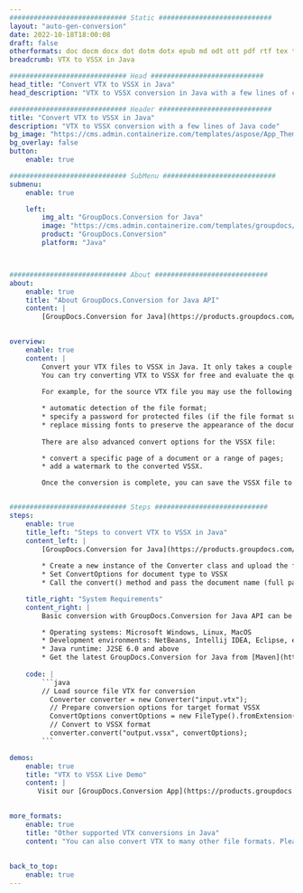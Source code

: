 ```yaml
---
############################# Static ############################
layout: "auto-gen-conversion"
date: 2022-10-18T18:00:08
draft: false
otherformats: doc docm docx dot dotm dotx epub md odt ott pdf rtf tex txt vdx vsdm vsdx vssm vssx vstm vstx vsx vtx xps
breadcrumb: VTX to VSSX in Java

############################# Head ############################
head_title: "Convert VTX to VSSX in Java"
head_description: "VTX to VSSX conversion in Java with a few lines of code. Convert over 160 file formats using the GroupDocs document conversion API for Java"

############################# Header ############################
title: "Convert VTX to VSSX in Java"
description: "VTX to VSSX conversion with a few lines of Java code"
bg_image: "https://cms.admin.containerize.com/templates/aspose/App_Themes/V3/images/bg/header1.png"
bg_overlay: false
button:
    enable: true

############################# SubMenu ############################
submenu:
    enable: true

    left:
        img_alt: "GroupDocs.Conversion for Java"
        image: "https://cms.admin.containerize.com/templates/groupdocs/images/product-logos/90x90-noborder/groupdocs-conversion-java.png"
        product: "GroupDocs.Conversion"
        platform: "Java"



############################# About ############################
about:
    enable: true
    title: "About GroupDocs.Conversion for Java API"
    content: |
        [GroupDocs.Conversion for Java](https://products.groupdocs.com/conversion/java/) is an advanced file format conversion API for converting between popular image and document formats such as Microsoft Office, OpenDocument, PDF, HTML, email, CAD. and much more with just a few lines of code. The native API automatically detects the formats of the original documents and offers many options for customizing the converted documents. Along with the function of extracting information from a document, it also supports caching of the conversion results to the local disk by default. However, any type of cache storage can be supported by implementing the appropriate interfaces - Amazon S3, Dropbox, Google Drive, Windows Azure, Reddis, or any others.
    

overview:
    enable: true
    content: |
        Convert your VTX files to VSSX in Java. It only takes a couple of lines of Java code on any platform of your choice, such as Windows, Linux, macOS.
        You can try converting VTX to VSSX for free and evaluate the quality of the conversion results. Along with simple file conversion scripts, you can try more sophisticated options for loading the VTX source file and storing the VSSX output. 
        
        For example, for the source VTX file you may use the following load options:

        * automatic detection of the file format;
        * specify a password for protected files (if the file format supports it);
        * replace missing fonts to preserve the appearance of the document.
        
        There are also advanced convert options for the VSSX file:

        * convert a specific page of a document or a range of pages;
        * add a watermark to the converted VSSX.

        Once the conversion is complete, you can save the VSSX file to your local file path or to any third party storage such as FTP, Amazon S3, Google Drive, Dropbox etc. Please note - to convert VTX to VSSX, you do not need to install any additional software, such as MS Office, Open Office, Adobe Acrobat Reader etc.


############################# Steps ############################
steps:
    enable: true
    title_left: "Steps to convert VTX to VSSX in Java"
    content_left: |
        [GroupDocs.Conversion for Java](https://products.groupdocs.com/conversion/java/) allows developers to easily convert VTX file to VSSX with a few lines of code.
        
        * Create a new instance of the Converter class and upload the file VTX with the full path
        * Set ConvertOptions for document type to VSSX
        * Call the convert() method and pass the document name (full path) and format (VSSX) as a parameter

    title_right: "System Requirements"
    content_right: |
        Basic conversion with GroupDocs.Conversion for Java API can be done with just a few lines of code. Our APIs are supported on all major platforms and operating systems. Before executing the code below, make sure you have the following prerequisites installed on your system.

        * Operating systems: Microsoft Windows, Linux, MacOS
        * Development environments: NetBeans, Intellij IDEA, Eclipse, etc.
        * Java runtime: J2SE 6.0 and above
        * Get the latest GroupDocs.Conversion for Java from [Maven](https://repository.groupdocs.com/webapp/#/artifacts/browse/tree/General/repo/com/groupdocs/groupdocs-conversion)
         
    code: |
        ```java    
        // Load source file VTX for conversion
          Converter converter = new Converter("input.vtx");
          // Prepare conversion options for target format VSSX
          ConvertOptions convertOptions = new FileType().fromExtension("vssx").getConvertOptions();
          // Convert to VSSX format
          converter.convert("output.vssx", convertOptions);
        ```

demos:
    enable: true
    title: "VTX to VSSX Live Demo"
    content: |
       Visit our [GroupDocs.Conversion App](https://products.groupdocs.app/conversion/family) website and try VTX to VSSX conversion now. The free demo has the following benefits
          

more_formats:
    enable: true
    title: "Other supported VTX conversions in Java"
    content: "You can also convert VTX to many other file formats. Please see the list below."
       
       
back_to_top:
    enable: true
---
```

